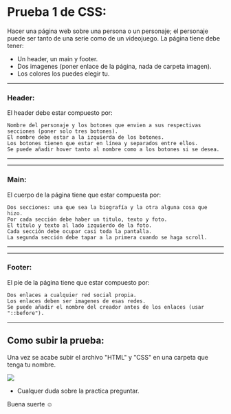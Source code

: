 # Prueba 1 de CSS:

Hacer una página web sobre una persona o un personaje; el personaje puede ser tanto de una serie como de un videojuego.
La página tiene debe tener:

- Un header, un main y footer.
- Dos imagenes (poner enlace de la página, nada de carpeta imagen).
- Los colores los puedes elegir tu.

---
### Header:

<p>
	El header debe estar compuesto por:
</p>

	Nombre del personaje y los botones que envien a sus respectivas secciones (poner solo tres botones).
	El nombre debe estar a la izquierda de los botones.
	Los botones tienen que estar en línea y separados entre ellos.
	Se puede añadir hover tanto al nombre como a los botones si se desea.

---

---
### Main:

<p>
	El cuerpo de la página tiene que estar compuesta por:
</p>

	Dos secciones: una que sea la biografía y la otra alguna cosa que hizo.
	Por cada sección debe haber un titulo, texto y foto.
	El titulo y texto al lado izquierdo de la foto.
	Cada sección debe ocupar casi toda la pantalla.
	La segunda sección debe tapar a la primera cuando se haga scroll.

---

---
### Footer:

<p>
	El pie de la página tiene que estar compuesto por:
</p>

	Dos enlaces a cualquier red social propia.
	Los enlaces deben ser imagenes de esas redes.
	Se puede añadir el nombre del creador antes de los enlaces (usar "::before").

---

## Como subir la prueba:

Una vez se acabe subir el archivo "HTML" y "CSS" en una carpeta que tenga tu nombre.

<img src="./img/Captura de pantalla (281).png">

- Cualquer duda sobre la practica preguntar.

Buena suerte  ☺️
